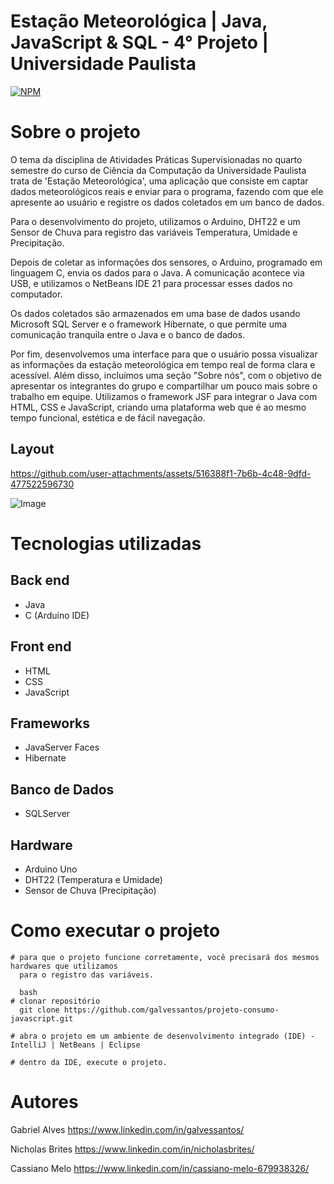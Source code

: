 # Estação Meteorológica | Java, JavaScript & SQL - 4° Projeto | Universidade Paulista
[![NPM](https://img.shields.io/npm/l/react)](https://github.com/galvessantos/projeto-consumo-javascript/blob/main/LICENSE) 

# Sobre o projeto

O tema da disciplina de Atividades Práticas Supervisionadas no quarto semestre do curso de Ciência da Computação da Universidade Paulista trata de 'Estação Meteorológica', uma aplicação que consiste em captar dados meteorológicos reais e enviar para o programa, fazendo com que ele apresente ao usuário e registre os dados coletados em um banco de dados. 

Para o desenvolvimento do projeto, utilizamos o Arduino, DHT22 e um Sensor de Chuva para registro das variáveis Temperatura, Umidade e Precipitação. 

Depois de coletar as informações dos sensores, o Arduino, programado em linguagem C, envia os dados para o Java. A comunicação acontece via USB, e utilizamos o NetBeans IDE 21 para processar esses dados no computador.

Os dados coletados são armazenados em uma base de dados usando Microsoft SQL Server e o framework Hibernate, o que permite uma comunicação tranquila entre o Java e o banco de dados.

Por fim, desenvolvemos uma interface para que o usuário possa visualizar as informações da estação meteorológica em tempo real de forma clara e acessível. Além disso, incluímos uma seção "Sobre nós", com o objetivo de apresentar os integrantes do grupo e compartilhar um pouco mais sobre o trabalho em equipe. Utilizamos o framework JSF para integrar o Java com HTML, CSS e JavaScript, criando uma plataforma web que é ao mesmo tempo funcional, estética e de fácil navegação.

## Layout 

https://github.com/user-attachments/assets/516388f1-7b6b-4c48-9dfd-477522596730

![Image](https://github.com/user-attachments/assets/acf36e86-2629-4a03-a82e-80bcdc4e926c)

# Tecnologias utilizadas

## Back end
- Java
- C (Arduino IDE)

## Front end
- HTML
- CSS
- JavaScript

## Frameworks
- JavaServer Faces
- Hibernate

## Banco de Dados
- SQLServer

## Hardware
- Arduino Uno
- DHT22 (Temperatura e Umidade)
- Sensor de Chuva (Precipitação)

  
# Como executar o projeto
```
# para que o projeto funcione corretamente, você precisará dos mesmos hardwares que utilizamos
  para o registro das variáveis. 

  bash
# clonar repositório
  git clone https://github.com/galvessantos/projeto-consumo-javascript.git

# abra o projeto em um ambiente de desenvolvimento integrado (IDE) - IntelliJ | NetBeans | Eclipse

# dentro da IDE, execute o projeto.

```


# Autores

Gabriel Alves
https://www.linkedin.com/in/galvessantos/

Nicholas Brites
https://www.linkedin.com/in/nicholasbrites/

Cassiano Melo
https://www.linkedin.com/in/cassiano-melo-679938326/
